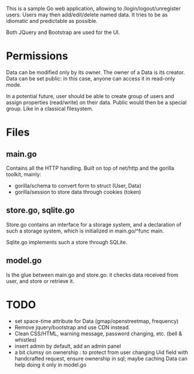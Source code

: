 This is a sample Go web application, allowing to
/login/logout/unregister users. Users may then add/edit/delete
named data. It tries to be as idiomatic and predictable as possible.

Both JQuery and Bootstrap are used for the UI.

# Permissions
Data can be modified only by its owner. The owner
of a Data is its creator. Data can be set public:
in this case, anyone can access it in read-only mode.

In a potential future, user should be able to create group
of users and assign properties (read/write) on their data.
Public would then be a special group. Like in a classical
filesystem.

# Files
## main.go
Contains all the HTTP handling. Built on top of net/http and
the gorilla toolkit, mainly:

* gorilla/schema to convert form to struct (User, Data)
* gorilla/session to store data through cookies (token)

## store.go, sqlite.go 
Store.go contains an interface for a storage system, and a
declaration of such a storage system, which is initialized in
main.go/^func main.

Sqlite.go implements such a store through SQLite.

## model.go
Is the glue between main.go and store.go: it checks data
received from user, and store or retrieve it.

# TODO

* set space-time attribute for Data (gmap/openstreetmap, frequency)
* Remove jquery/bootstrap and use CDN instead.
* Clean CSS/HTML, warning message, password changing, etc. (bell & whistles)
* insert admin by default, add an admin panel
* a bit clumsy on ownership : to protect from user changing Uid field with handcrafted request, ensure ownership in sql; maybe caching Data can help doing it only in model.go
